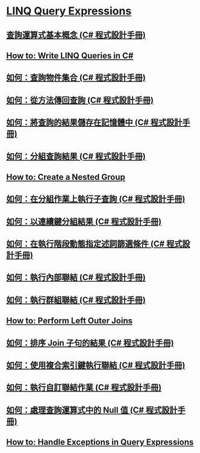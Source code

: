 # [LINQ Query Expressions](TocOutOfQuery)
## [查詢運算式基本概念 (C# 程式設計手冊)](query-expression-basics.md)
## [How to: Write LINQ Queries in C#](TocOutOfQuery)
## [如何：查詢物件集合 (C# 程式設計手冊)](how-to-query-a-collection-of-objects.md)
## [如何：從方法傳回查詢 (C# 程式設計手冊)](how-to-return-a-query-from-a-method.md)
## [如何：將查詢的結果儲存在記憶體中 (C# 程式設計手冊)](how-to-store-the-results-of-a-query-in-memory.md)
## [如何：分組查詢結果 (C# 程式設計手冊)](how-to-group-query-results.md)
## [How to: Create a Nested Group](TocOutOfQuery)
## [如何：在分組作業上執行子查詢 (C# 程式設計手冊)](how-to-perform-a-subquery-on-a-grouping-operation.md)
## [如何：以連續鍵分組結果 (C# 程式設計手冊)](how-to-group-results-by-contiguous-keys.md)
## [如何：在執行階段動態指定述詞篩選條件 (C# 程式設計手冊)](how-to-dynamically-specify-predicate-filters-at-runtime.md)
## [如何：執行內部聯結 (C# 程式設計手冊)](how-to-perform-inner-joins.md)
## [如何：執行群組聯結 (C# 程式設計手冊)](how-to-perform-grouped-joins.md)
## [How to: Perform Left Outer Joins](TocOutOfQuery)
## [如何：排序 Join 子句的結果 (C# 程式設計手冊)](how-to-order-the-results-of-a-join-clause.md)
## [如何：使用複合索引鍵執行聯結 (C# 程式設計手冊)](how-to-join-by-using-composite-keys.md)
## [如何：執行自訂聯結作業 (C# 程式設計手冊)](how-to-perform-custom-join-operations.md)
## [如何：處理查詢運算式中的 Null 值 (C# 程式設計手冊)](how-to-handle-null-values-in-query-expressions.md)
## [How to: Handle Exceptions in Query Expressions](TocOutOfQuery)
